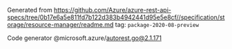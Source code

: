 Generated from https://github.com/Azure/azure-rest-api-specs/tree/0b17e6a5e811fd7b122d383b4942441d95e5e8cf//specification/storage/resource-manager/readme.md tag: `package-2020-08-preview`

Code generator @microsoft.azure/autorest.go@2.1.171


